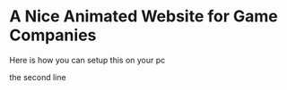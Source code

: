 # A Nice Animated Website for Game Companies
Here is how you can setup this on your pc

the second line